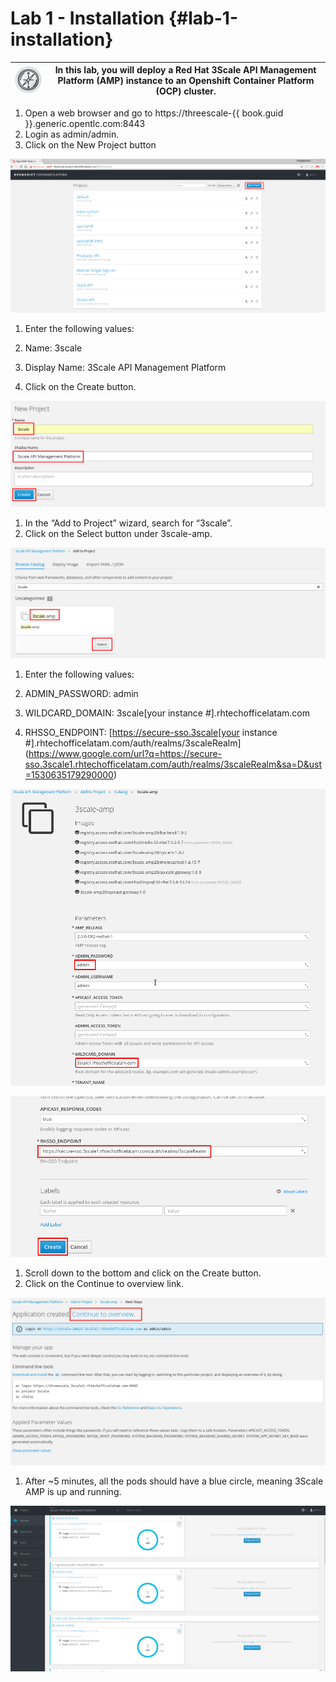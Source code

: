 # Lab 1 - Installation {#lab-1-installation}

| ![RH_Icon_Compass_Button.png](images/image26.png) | In this lab, you will deploy a Red Hat 3Scale API Management Platform (AMP) instance to an Openshift Container Platform (OCP) cluster. |
| --- | --- |

1.  Open a web browser and go to https://threescale-{{ book.guid }}.generic.opentlc.com:8443 
2.  Login as admin/admin.
3.  Click on the New Project button

![](images/image152.png)

1.  Enter the following values:

1.  Name: 3scale
2.  Display Name: 3Scale API Management Platform

1.  Click on the Create button.

![](images/image129.png)

1.  In the “Add to Project” wizard, search for “3scale”.
2.  Click on the Select button under 3scale-amp.

![](images/image41.png)

1.  Enter the following values:

1.  ADMIN_PASSWORD: admin
2.  WILDCARD_DOMAIN: 3scale[your instance #].rhtechofficelatam.com
3.  RHSSO_ENDPOINT: [https://secure-sso.3scale[your instance #].rhtechofficelatam.com/auth/realms/3scaleRealm](https://www.google.com/url?q=https://secure-sso.3scale1.rhtechofficelatam.com/auth/realms/3scaleRealm&sa=D&ust=1530635179290000) 

![](images/image92.png)

![](images/image89.png)

1.  Scroll down to the bottom and click on the Create button.
2.  Click on the Continue to overview link.

![](images/image88.png)

1.  After ~5 minutes, all the pods should have a blue circle, meaning 3Scale AMP is up and running.

![](images/image188.png)